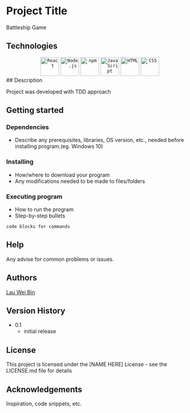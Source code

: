 # Project Title

Battleship Game
## Technologies

<div align="center">
	<code><img width="50" src="https://user-images.githubusercontent.com/25181517/183897015-94a058a6-b86e-4e42-a37f-bf92061753e5.png" alt="React" title="React"/></code>
	<code><img width="50" src="https://user-images.githubusercontent.com/25181517/183568594-85e280a7-0d7e-4d1a-9028-c8c2209e073c.png" alt="Node.js" title="Node.js"/></code>
	<code><img width="50" src="https://user-images.githubusercontent.com/25181517/121401671-49102800-c959-11eb-9f6f-74d49a5e1774.png" alt="npm" title="npm"/></code>
	<code><img width="50" src="https://user-images.githubusercontent.com/25181517/117447155-6a868a00-af3d-11eb-9cfe-245df15c9f3f.png" alt="JavaScript" title="JavaScript"/></code>
	<code><img width="50" src="https://user-images.githubusercontent.com/25181517/192158954-f88b5814-d510-4564-b285-dff7d6400dad.png" alt="HTML" title="HTML"/></code>
	<code><img width="50" src="https://user-images.githubusercontent.com/25181517/183898674-75a4a1b1-f960-4ea9-abcb-637170a00a75.png" alt="CSS" title="CSS"/></code>
</div>
## Description

Project was developed with TDD approach

## Getting started

### Dependencies

- Describe any prerequisites, libraries, OS version, etc., needed before installing program.(eg. Windows 10)

### Installing

- How/where to download your program
- Any modifications needed to be made to files/folders

### Executing program

- How to run the program
- Step-by-step bullets

`code blocks for commands`

## Help

Any advise for common problems or issues.

## Authors

[Lau Wei Bin](https://github.com/Sprou-t?tab=repositories)

## Version History

- 0.1
  - initial release

## License

This project is licensed under the [NAME HERE] License - see the LICENSE.md file for details

## Acknowledgements

Inspiration, code snippets, etc.
